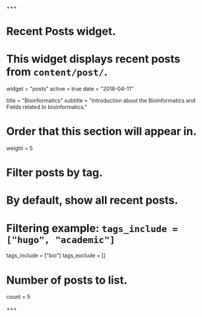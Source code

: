 +++
# Recent Posts widget.
# This widget displays recent posts from `content/post/`.
widget = "posts"
active = true
date = "2018-04-11"

title = "Bioinformatics"
subtitle = "Introduction about the Bioinformatics and Fields related to bioinformatics."


# Order that this section will appear in.
weight = 5

# Filter posts by tag.
#  By default, show all recent posts.
#  Filtering example: `tags_include = ["hugo", "academic"]`
tags_include = ["bio"]
tags_exclude = []

# Number of posts to list.
count = 5

+++


